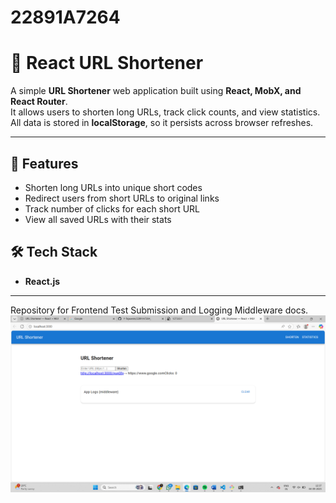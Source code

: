 # 22891A7264
# 🔗 React URL Shortener

A simple **URL Shortener** web application built using **React, MobX, and React Router**.  
It allows users to shorten long URLs, track click counts, and view statistics.  
All data is stored in **localStorage**, so it persists across browser refreshes.

---

## 🚀 Features
- Shorten long URLs into unique short codes
- Redirect users from short URLs to original links
- Track number of clicks for each short URL
- View all saved URLs with their stats

## 🛠️ Tech Stack
- **React.js**

---




Repository for Frontend Test Submission and Logging Middleware docs.
![App Screenshot](./screenshots/Screenshot%20(14).png)

